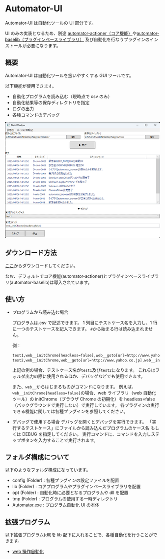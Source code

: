 # Automator-UI

Automator-UI は自動化ツールの UI 部分です。

UI のみの実装となるため、別途 [automator-actioner（コア機能）](https://github.com/HatoriIchigo/automator-actioner)や[automator-baselib（プラグインベースライブラリ）](https://github.com/HatoriIchigo/automator-baselib) 及び自動化を行なうプラグインのインストールが必要になります。

## 概要

Automator-UI は自動化ツールを扱いやすくする GUI ツールです。

以下機能が使用できます。

- 自動化プログラムを読み込む（現時点で csv のみ）
- 自動化結果等の保存ディレクトリを指定
- ログの出力
- 各種コマンドのデバッグ

![イメージ画像](./docs/pics/sample.png)

## ダウンロード方法

[ここ](https://github.com/HatoriIchigo/Automator-ui/releases)からダウンロードしてください。

なお、デフォルトでコア機能(automator-actioner)とプラグインベースライブラリ(automator-baselib)は導入されています。

## 使い方

- プログラムから読み込む場合

  プログラムは.csv で記述できます。
  1 列目にテストケース名を入力し、1 行に一つのテストケースを記入できます。
  `#`から始まる行は読み込まれません。

  例：

  ```
  test1,web__initChrome[headless=false],web__goto[url=http://www.yahoo.co.jp],web__input[tag=input&text=hello&type=search],web__scrshot,web__reset
  test2,web__initChrome,web__goto[url=http://www.yahoo.co.jp],web__input[tag=input&text=world&type=search],web__scrshot[name=test.png],web__reset
  ```

  上記の例の場合、テストケース名が`test1`及び`test2`になります。
  これらはフォルダ出力の際に使用されるほか、デバッグなどでも使用できます。

  また、`web__`からはじまるものがコマンドになります。
  例えば、`web__initChrome[headless=false]`の場合、web ライブラリ（web 自動化ツール）の initChrome（ブラウザ Chrome の初期化）を headless=false（バックグラウンドで実行しない）で実行しています。
  各プラグインの実行できる機能に関しては各種プラグインを参照してください。

- デバッグで使用する場合
  デバッグを開くとデバッグを実行できます。
  「実行するテストケース」にファイルから読み込んだプログラムのケース名 もしくは DEBUG を指定してください。
  実行コマンドに、コマンドを入力しステップボタンを入力することで実行されます。

## フォルダ構成について

以下のようなフォルダ構成になっています。

- config (Folder) : 各種プラグインの設定ファイルを配置
- lib (Folder) : コアプログラムやプラグインベースライブラリを配置
- opt (Folder) : 自動化時に必要となるプログラムや dll を配置
- tmp (Folder) : プログラムの使用する一時ディレクトリ
- Automator.exe : プログラム自動化 UI の本体

## 拡張プログラム

以下拡張プログラム(dll)を lib 配下に入れることで、各種自動化を行うことができます。

- [web 操作自動化](https://github.com/HatoriIchigo/automator-browser)
